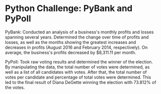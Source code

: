# Python Challenge: PyBank and PyPoll

PyBank: Conducted an analysis of a business's monthly profits and losses spanning several years. Determined the change over time of profits and losses, as well as the months showing the greatest increases and decreases in profits (August 2016 and February 2014, respectively). On average, the business's profits decreased by $8,311.11 per month. 


PyPoll: Took raw voting results and determined the winner of the election. By manipulating the data, the total number of votes were determined, as well as a list of all candidates with votes. After that, the total number of votes per candidate and percentage of total votes were determined. This led to the final result of Diana DeGette winning the election with 73.812% of the votes. 
